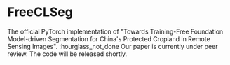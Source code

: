 # FreeCLSeg
The official PyTorch implementation of "Towards Training-Free Foundation Model-driven Segmentation for China's Protected Cropland in Remote Sensing Images".
:hourglass_not_done Our paper is currently under peer review. The code will be released shortly.
